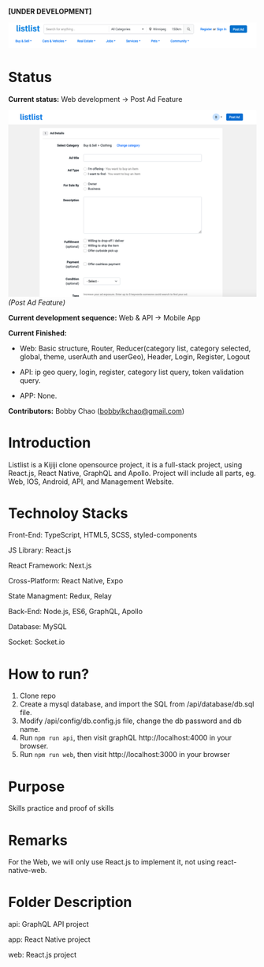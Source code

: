 **[UNDER DEVELOPMENT]**

![ScreenShot](https://raw.githubusercontent.com/bobbylkchao/listlist/main/doc/screenshoot/web-header.png)

# Status

**Current status:** Web development -> Post Ad Feature

![ScreenShot](https://raw.githubusercontent.com/bobbylkchao/listlist/main/doc/screenshoot/web-post-ad.png)
*(Post Ad Feature)*

**Current development sequence:** Web & API -> Mobile App

**Current Finished:** 

- Web: Basic structure, Router, Reducer(category list, category selected, global, theme, userAuth and userGeo), Header, Login, Register, Logout

- API: ip geo query, login, register, category list query, token validation query.

- APP: None.

**Contributors:** Bobby Chao (bobbylkchao@gmail.com)

# Introduction

Listlist is a Kijiji clone opensource project, it is a full-stack project, using React.js, React Native, GraphQL and Apollo.
Project will include all parts, eg. Web, IOS, Android, API, and Management Website.

# Technoloy Stacks

Front-End: TypeScript, HTML5, SCSS, styled-components

JS Library: React.js

React Framework: Next.js

Cross-Platform: React Native, Expo

State Managment: Redux, Relay

Back-End: Node.js, ES6, GraphQL, Apollo

Database: MySQL

Socket: Socket.io

# How to run?

1. Clone repo
2. Create a mysql database, and import the SQL from /api/database/db.sql file.
3. Modify /api/config/db.config.js file, change the db password and db name.
4. Run `npm run api`, then visit graphQL http://localhost:4000 in your browser.
5. Run `npm run web`, then visit http://localhost:3000 in your browser

# Purpose

Skills practice and proof of skills

# Remarks

For the Web, we will only use React.js to implement it, not using react-native-web.

# Folder Description

api: GraphQL API project

app: React Native project

web: React.js project
